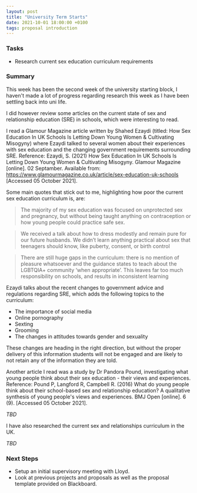 ```yaml
---
layout: post
title: "University Term Starts"
date: 2021-10-01 18:00:00 +0100
tags: proposal introduction
---
```

### Tasks
- Research current sex education curriculum requirements

### Summary
This week has been the second week of the university starting block, I haven't made a lot of progress regarding research this week as I have been settling back into uni life.

I did however review some articles on the current state of sex and relationship education (SRE) in schools, which were interesting to read. 

I read a Glamour Magazine article written by Shahed Ezaydi (titled: How Sex Education In UK Schools Is Letting Down Young Women & Cultivating Misogyny) where Ezaydi talked to several women about their experiences with sex education and the changing government requirements surrounding SRE. 
Reference: Ezaydi, S. (2021) How Sex Education In UK Schools Is Letting Down Young Women & Cultivating Misogyny. Glamour Magazine [online]. 02 Septamber. Available from: https://www.glamourmagazine.co.uk/article/sex-education-uk-schools [Accessed 05 October 2021].

Some main quotes that stick out to me, highlighting how poor the current sex education curriculum is, are: 

> The majority of my sex education was focused on unprotected sex and pregnancy, but without being taught anything on contraception or how young people could practice safe sex.

> We received a talk about how to dress modestly and remain pure for our future husbands. We didn’t learn anything practical about sex that teenagers should know, like puberty, consent, or birth control

> There are still huge gaps in the curriculum: there is no mention of pleasure whatsoever and the guidance states to teach about the LGBTQIA+ community ‘when appropriate’. This leaves far too much responsibility on schools, and results in inconsistent learning

Ezaydi talks about the recent changes to government advice and regulations regarding SRE, which adds the following topics to the curriculum:
- The importance of social media
- Online pornography
- Sexting
- Grooming
- The changes in attitudes towards gender and sexuality

These changes are heading in the right direction, but without the proper delivery of this information students will not be engaged and are likely to not retain any of the information they are told. 

Another article I read was a study by Dr Pandora Pound, investigating what young people think about their sex education - their views and experiences. 
Reference: Pound P, Langford R, Campbell R. (2016) What do young people think about their school-based sex and relationship education? A qualitative synthesis of young people's views and experiences. BMJ Open [online]. 6 (9). [Accessed 05 October 2021].

*TBD*

I have also researched the current sex and relationships curriculum in the UK.

*TBD*

### Next Steps
- Setup an initial supervisory meeting with Lloyd.
- Look at previous projects and proposals as well as the proposal template provided on Blackboard.